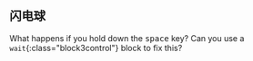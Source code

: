 ## 闪电球

What happens if you hold down the <kbd>space</kbd> key? Can you use a `wait`{:class="block3control"} block to fix this?